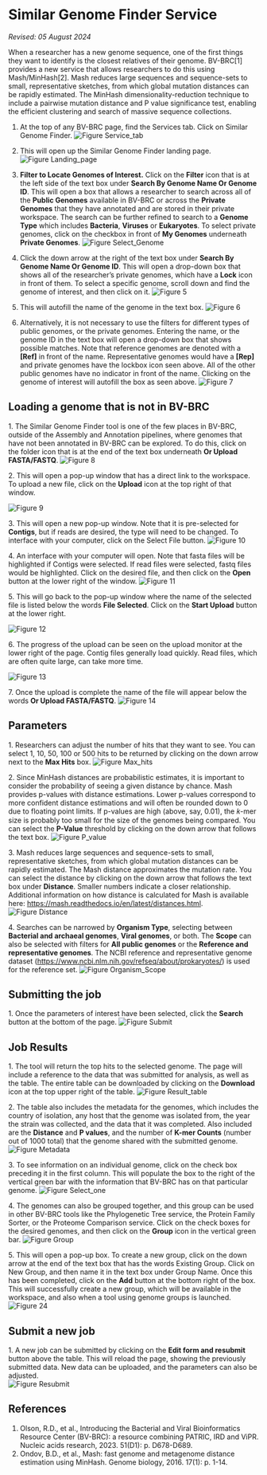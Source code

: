# Similar Genome Finder Service

*Revised: 05 August 2024*

When a researcher has a new genome sequence, one of the first things they want to identify is the closest relatives of their genome. BV-BRC[1] provides a new service that allows researchers to do this using Mash/MinHash[2]. Mash reduces large sequences and sequence-sets to small, representative sketches, from which global mutation distances can be rapidly estimated. The MinHash dimensionality-reduction technique to include a pairwise mutation distance and P value significance test, enabling the efficient clustering and search of massive sequence collections.

1.	At the top of any BV-BRC page, find the Services tab. Click on Similar Genome Finder. 
![Figure Service_tab](./images/Service_tab_SGF.png "Figure Service_tab") 

2.	This will open up the Similar Genome Finder landing page.
![Figure Landing_page](./images/Landing_page.png "Figure Landing_page") 

3.	**Filter to Locate Genomes of Interest.**  Click on the **Filter** icon that is at the left side of the text box under **Search By Genome Name Or Genome ID**.  This will open a box that allows a researcher to search across all of the **Public Genomes** available in BV-BRC or across the **Private Genomes** that they have annotated and are stored in their private workspace. The search can be further refined to search to a **Genome Type** which includes **Bacteria**, **Viruses** or **Eukaryotes**. To select private genomes, click on the checkbox in front of **My Genomes** underneath **Private Genomes**. 
![Figure Select_Genome](./images/Select_Genome.png "Figure Select_Genome") 

4.	Click the down arrow at the right of the text box under **Search By Genome Name Or Genome ID**. This will open a drop-down box that shows all of the researcher’s private genomes, which have a **Lock** icon in front of them.  To select a specific genome, scroll down and find the genome of interest, and then click on it.
![Figure 5](./images/Picture5.png "Figure 5")

5.	This will autofill the name of the genome in the text box. 
![Figure 6](./images/Picture6.png "Figure 6") 

6.	Alternatively, it is not necessary to use the filters for different types of public genomes, or the private genomes.  Entering the name, or the genome ID in the text box will open a drop-down box that shows possible matches.  Note that reference genomes are denoted with a **[Ref]** in front of the name.  Representative genomes would have a **[Rep]** and private genomes have the lockbox icon seen above.  All of the other public genomes have no indicator in front of the name.  Clicking on the genome of interest will autofill the box as seen above.
![Figure 7](./images/Picture7.png "Figure 7") 

## Loading a genome that is not in BV-BRC

1\.	The Similar Genome Finder tool is one of the few places in BV-BRC, outside of the Assembly and Annotation pipelines, where genomes that have not been annotated in BV-BRC can be explored. To do this, click on the folder icon that is at the end of the text box underneath **Or Upload FASTA/FASTQ**. 
![Figure 8](./images/Picture8.png "Figure 8") 

2\.	This will open a pop-up window that has a direct link to the workspace.  To upload a new file, click on the **Upload** icon at the top right of that window.

![Figure 9](./images/Picture9.png "Figure 9") 

3\.	This will open a new pop-up window.  Note that it is pre-selected for **Contigs**, but if reads are desired, the type will need to be changed.  To interface with your computer, click on the Select File button.
![Figure 10](./images/Picture10.png "Figure 10") 

4\.	An interface with your computer will open.  Note that fasta files will be highlighted if Contigs were selected.   If read files were selected, fastq files would be highlighted.  Click on the desired file, and then click on the **Open** button at the lower right of the window.
![Figure 11](./images/Picture11.png "Figure 11") 

5\.	This will go back to the pop-up window where the name of the selected file is listed below the words **File Selected**.  Click on the **Start Upload** button at the lower right.

![Figure 12](./images/Picture12.png "Figure 12") 

6\.	The progress of the upload can be seen on the upload monitor at the lower right of the page.  Contig files generally load quickly.  Read files, which are often quite large, can take more time.

![Figure 13](./images/Picture13.png "Figure 13") 

7\.	Once the upload is complete the name of the file will appear below the words **Or Upload FASTA/FASTQ**.
![Figure 14](./images/Picture14.png "Figure 14") 

## Parameters

1\.	Researchers can adjust the number of hits that they want to see.  You can select 1, 10, 50, 100 or 500 hits to be returned by clicking on the down arrow next to the **Max Hits** box.
![Figure Max_hits](./images/Max_hits.png "Figure Max_hits")

2\.	Since MinHash distances are probabilistic estimates, it is important to consider the probability of seeing a given distance by chance.  Mash provides p-values with distance estimations. Lower p-values correspond to more confident distance estimations and will often be rounded down to 0 due to floating point limits. If p-values are high (above, say, 0.01), the 𝑘-mer size is probably too small for the size of the genomes being compared.  You can select the **P-Value** threshold by clicking on the down arrow that follows the text box.
![Figure P_value](./images/P_value.png "Figure P_value") 

3\. Mash reduces large sequences and sequence-sets to small, representative sketches, from which global mutation distances can be rapidly estimated. The Mash distance approximates the mutation rate.  You can select the distance by clicking on the down arrow that follows the text box under **Distance**. Smaller numbers indicate a closer relationship. Additional information on how distance is calculated for Mash is available here: https://mash.readthedocs.io/en/latest/distances.html.
![Figure Distance](./images/Distance.png "Figure Distance") 

4\.	Searches can be narrowed by **Organism Type**, selecting between **Bacterial and archaeal genomes**, **Viral genomes**, or both. The **Scope** can also be selected with filters for **All public genomes** or the **Reference and representative genomes**. The NCBI reference and representative genome dataset (https://www.ncbi.nlm.nih.gov/refseq/about/prokaryotes/) is used for the reference set.
![Figure Organism_Scope](./images/Organism_Scope.png "Figure Organism_Scope") 

## Submitting the job

1\.	Once the parameters of interest have been selected, click the **Search** button at the bottom of the page.
![Figure Submit](./images/Submit.png "Figure Submit") 

## Job Results

1\.	The tool will return the top hits to the selected genome.  The page will include a reference to the data that was submitted for analysis, as well as the table.  The entire table can be downloaded by clicking on the **Download** icon at the top upper right of the table.
![Figure Result_table](./images/Result_table.png "Figure Result_table") 

2\.	The table also includes the metadata for the genomes, which includes the country of isolation, any host that the genome was isolated from, the year the strain was collected, and the data that it was completed.  Also included are the **Distance** and **P values**, and the number of **K-mer Counts** (number out of 1000 total) that the genome shared with the submitted genome.
![Figure Metadata](./images/Metadata.png "Figure Metadata") 

3\.	To see information on an individual genome, click on the check box preceding it in the first column.  This will populate the box to the right of the vertical green bar with the information that BV-BRC has on that particular genome.
![Figure Select_one](./images/Select_one.png "Figure Select_one") 

4\.	The genomes can also be grouped together, and this group can be used in other BV-BRC tools like the Phylogenetic Tree service, the Protein Family Sorter, or the Proteome Comparison service.  Click on the check boxes for the desired genomes, and then click on the **Group** icon in the vertical green bar.
![Figure Group](./images/Group.png "Figure Group") 

5\.	This will open a pop-up box.  To create a new group, click on the down arrow at the end of the text box that has the words Existing Group.  Click on New Group, and then name it in the text box under Group Name.  Once this has been completed, click on the **Add** button at the bottom right of the box. This will successfully create a new group, which will be available in the workspace, and also when a tool using genome groups is launched.
![Figure 24](./images/Picture24.png "Figure 24") 

## Submit a new job

1\.	A new job can be submitted by clicking on the **Edit form and resubmit** button above the table.  This will reload the page, showing the previously submitted data. New data can be uploaded, and the parameters can also be adjusted.  
![Figure Resubmit](./images/Resubmit.png "Figure Resubmit") 

## References

1.  Olson, R.D., et al., Introducing the Bacterial and Viral Bioinformatics Resource Center (BV-BRC): a resource combining PATRIC, IRD and ViPR. Nucleic acids research, 2023. 51(D1): p. D678-D689.
2.	Ondov, B.D., et al., Mash: fast genome and metagenome distance estimation using MinHash. Genome biology, 2016. 17(1): p. 1-14.

